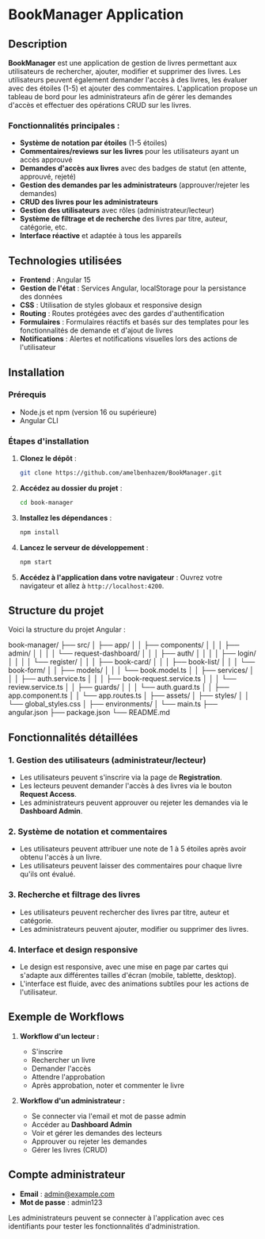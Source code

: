 # BookManager Application

## Description

**BookManager** est une application de gestion de livres permettant aux utilisateurs de rechercher, ajouter, modifier et supprimer des livres. Les utilisateurs peuvent également demander l'accès à des livres, les évaluer avec des étoiles (1-5) et ajouter des commentaires. L'application propose un tableau de bord pour les administrateurs afin de gérer les demandes d'accès et effectuer des opérations CRUD sur les livres.

### Fonctionnalités principales :

- **Système de notation par étoiles** (1-5 étoiles)
- **Commentaires/reviews sur les livres** pour les utilisateurs ayant un accès approuvé
- **Demandes d'accès aux livres** avec des badges de statut (en attente, approuvé, rejeté)
- **Gestion des demandes par les administrateurs** (approuver/rejeter les demandes)
- **CRUD des livres pour les administrateurs**
- **Gestion des utilisateurs** avec rôles (administrateur/lecteur)
- **Système de filtrage et de recherche** des livres par titre, auteur, catégorie, etc.
- **Interface réactive** et adaptée à tous les appareils

## Technologies utilisées

- **Frontend** : Angular 15
- **Gestion de l'état** : Services Angular, localStorage pour la persistance des données
- **CSS** : Utilisation de styles globaux et responsive design
- **Routing** : Routes protégées avec des gardes d'authentification
- **Formulaires** : Formulaires réactifs et basés sur des templates pour les fonctionnalités de demande et d'ajout de livres
- **Notifications** : Alertes et notifications visuelles lors des actions de l'utilisateur

## Installation

### Prérequis

- Node.js et npm (version 16 ou supérieure)
- Angular CLI

### Étapes d'installation

1. **Clonez le dépôt** :
    ```bash
    git clone https://github.com/amelbenhazem/BookManager.git
    ```

2. **Accédez au dossier du projet** :
    ```bash
    cd book-manager
    ```

3. **Installez les dépendances** :
    ```bash
    npm install
    ```

4. **Lancez le serveur de développement** :
    ```bash
    npm start
    ```

5. **Accédez à l'application dans votre navigateur** :
    Ouvrez votre navigateur et allez à `http://localhost:4200`.

## Structure du projet

Voici la structure du projet Angular :

book-manager/
├── src/
│   ├── app/
│   │   ├── components/
│   │   │   ├── admin/
│   │   │   │   └── request-dashboard/
│   │   │   ├── auth/
│   │   │   │   ├── login/
│   │   │   │   └── register/
│   │   │   ├── book-card/
│   │   │   ├── book-list/
│   │   │   └── book-form/
│   │   ├── models/
│   │   │   └── book.model.ts
│   │   ├── services/
│   │   │   ├── auth.service.ts
│   │   │   ├── book-request.service.ts
│   │   │   └── review.service.ts
│   │   ├── guards/
│   │   │   └── auth.guard.ts
│   │   ├── app.component.ts
│   │   └── app.routes.ts
│   ├── assets/
│   ├── styles/
│   │   └── global_styles.css
│   ├── environments/
│   └── main.ts
├── angular.json
├── package.json
└── README.md


## Fonctionnalités détaillées

### 1. **Gestion des utilisateurs (administrateur/lecteur)**

- Les utilisateurs peuvent s'inscrire via la page de **Registration**.
- Les lecteurs peuvent demander l'accès à des livres via le bouton **Request Access**.
- Les administrateurs peuvent approuver ou rejeter les demandes via le **Dashboard Admin**.

### 2. **Système de notation et commentaires**

- Les utilisateurs peuvent attribuer une note de 1 à 5 étoiles après avoir obtenu l'accès à un livre.
- Les utilisateurs peuvent laisser des commentaires pour chaque livre qu'ils ont évalué.

### 3. **Recherche et filtrage des livres**

- Les utilisateurs peuvent rechercher des livres par titre, auteur et catégorie.
- Les administrateurs peuvent ajouter, modifier ou supprimer des livres.

### 4. **Interface et design responsive**

- Le design est responsive, avec une mise en page par cartes qui s'adapte aux différentes tailles d'écran (mobile, tablette, desktop).
- L'interface est fluide, avec des animations subtiles pour les actions de l'utilisateur.

## Exemple de Workflows

1. **Workflow d'un lecteur :**
   - S'inscrire
   - Rechercher un livre
   - Demander l'accès
   - Attendre l'approbation
   - Après approbation, noter et commenter le livre

2. **Workflow d'un administrateur :**
   - Se connecter via l'email et mot de passe admin
   - Accéder au **Dashboard Admin**
   - Voir et gérer les demandes des lecteurs
   - Approuver ou rejeter les demandes
   - Gérer les livres (CRUD)

## Compte administrateur

- **Email** : admin@example.com
- **Mot de passe** : admin123

Les administrateurs peuvent se connecter à l'application avec ces identifiants pour tester les fonctionnalités d'administration.

